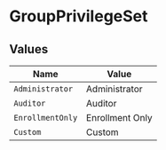 # GroupPrivilegeSet


## Values

| Name             | Value            |
| ---------------- | ---------------- |
| `Administrator`  | Administrator    |
| `Auditor`        | Auditor          |
| `EnrollmentOnly` | Enrollment Only  |
| `Custom`         | Custom           |